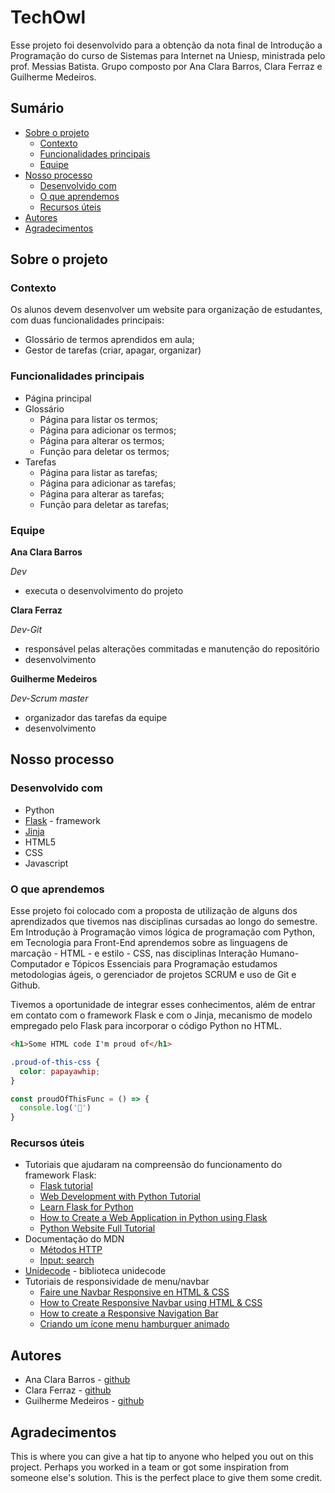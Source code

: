 # TechOwl

Esse projeto foi desenvolvido para a obtenção da nota final de Introdução a Programação do curso de Sistemas para Internet na Uniesp, ministrada pelo prof. Messias Batista. Grupo composto por Ana Clara Barros, Clara Ferraz e Guilherme Medeiros.

## Sumário

- [Sobre o projeto](#sobre-o-projeto)
  - [Contexto](#contexto)
  - [Funcionalidades principais](#funcionalidades-principais)
  - [Equipe](#equipe)
- [Nosso processo](#nosso-processo)
  - [Desenvolvido com](#desenvolvido-com)
  - [O que aprendemos](#o-que-aprendemos)
  - [Recursos úteis](#recursos-úteis)
- [Autores](#autores)
- [Agradecimentos](#agradecimentos)

## Sobre o projeto

### Contexto

Os alunos devem desenvolver um website para organização de estudantes, com duas funcionalidades principais:

- Glossário de termos aprendidos em aula;
- Gestor de tarefas (criar, apagar, organizar)

### Funcionalidades principais

- Página principal
- Glossário
  - Página para listar os termos;
  - Página para adicionar os termos;
  - Página para alterar os termos;
  - Função para deletar os termos;
- Tarefas
  - Página para listar as tarefas;
  - Página para adicionar as tarefas;
  - Página para alterar as tarefas;
  - Função para deletar as tarefas;

### Equipe

**Ana Clara Barros**

*Dev*
* executa o desenvolvimento do projeto

**Clara Ferraz**

*Dev-Git*
* responsável pelas alterações commitadas e manutenção do repositório
* desenvolvimento

**Guilherme Medeiros**

*Dev-Scrum master*
* organizador das tarefas da equipe
* desenvolvimento

## Nosso processo

### Desenvolvido com

- Python
- [Flask](https://flask.palletsprojects.com/en/3.0.x/) - framework
- [Jinja](https://jinja.palletsprojects.com/en/3.1.x/)
- HTML5
- CSS
- Javascript

### O que aprendemos

Esse projeto foi colocado com a proposta de utilização de alguns dos aprendizados que tivemos nas disciplinas cursadas ao longo do semestre. Em Introdução à Programação vimos lógica de programação com Python, em Tecnologia para Front-End aprendemos sobre as linguagens de marcação - HTML - e estilo - CSS, nas disciplinas Interação Humano-Computador e Tópicos Essenciais para Programação estudamos metodologias ágeis, o gerenciador de projetos SCRUM e uso de Git e Github.

Tivemos a oportunidade de integrar esses conhecimentos, além de entrar em contato com o framework Flask e com o Jinja, mecanismo de modelo empregado pelo Flask para incorporar o código Python no HTML.

```html
<h1>Some HTML code I'm proud of</h1>
```
```css
.proud-of-this-css {
  color: papayawhip;
}
```
```js
const proudOfThisFunc = () => {
  console.log('🎉')
}
```

### Recursos úteis

- Tutoriais que ajudaram na compreensão do funcionamento do framework Flask:
    - [Flask tutorial](https://www.youtube.com/watch?v=mqhxxeeTbu0&list=PLzMcBGfZo4-n4vJJybUVV3Un_NFS5EOgX)
    - [Web Development with Python Tutorial](https://www.youtube.com/watch?v=yBDHkveJUf4&t=11741s)
    - [Learn Flask for Python](https://www.youtube.com/watch?v=Z1RJmh_OqeA&t=408s)
    - [How to Create a Web Application in Python using Flask](https://www.youtube.com/watch?v=jQjjqEjZK58)
    - [Python Website Full Tutorial](https://www.youtube.com/watch?v=dam0GPOAvVI&t=3s)
- Documentação do MDN
    - [Métodos HTTP](https://developer.mozilla.org/pt-BR/docs/Web/HTTP/Methods)
    - [Input: search](https://developer.mozilla.org/en-US/docs/Web/HTML/Element/input/search)
- [Unidecode](https://pypi.org/project/Unidecode/) - biblioteca unidecode
- Tutoriais de responsividade de menu/navbar
    - [Faire une Navbar Responsive en HTML & CSS](https://www.youtube.com/watch?v=HQopEEurQYE)
    - [How to Create Responsive Navbar using HTML & CSS](https://www.youtube.com/watch?v=yE9DLIoDwCg&t=751s)
    - [How to create a Responsive Navigation Bar](https://www.youtube.com/watch?v=U8smiWQ8Seg)
    - [Criando um ícone menu hamburguer animado](https://www.youtube.com/watch?v=IGz4BI-aO_8)

## Autores

- Ana Clara Barros - [github](https://github.com/banaclara)
- Clara Ferraz - [github](https://github.com/claraferraz)
- Guilherme Medeiros - [github](https://github.com/guimferreira)

## Agradecimentos

This is where you can give a hat tip to anyone who helped you out on this project. Perhaps you worked in a team or got some inspiration from someone else's solution. This is the perfect place to give them some credit.
